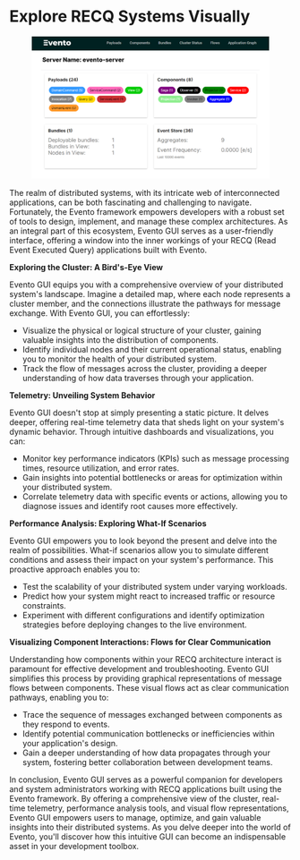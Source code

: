 # Explore RECQ Systems Visually

<figure><img src="../.gitbook/assets/image.png" alt=""><figcaption></figcaption></figure>

The realm of distributed systems, with its intricate web of interconnected applications, can be both fascinating and challenging to navigate. Fortunately, the Evento framework empowers developers with a robust set of tools to design, implement, and manage these complex architectures. As an integral part of this ecosystem, Evento GUI serves as a user-friendly interface, offering a window into the inner workings of your RECQ (Read Event Executed Query) applications built with Evento.

**Exploring the Cluster: A Bird's-Eye View**

Evento GUI equips you with a comprehensive overview of your distributed system's landscape. Imagine a detailed map, where each node represents a cluster member, and the connections illustrate the pathways for message exchange. With Evento GUI, you can effortlessly:

* Visualize the physical or logical structure of your cluster, gaining valuable insights into the distribution of components.
* Identify individual nodes and their current operational status, enabling you to monitor the health of your distributed system.
* Track the flow of messages across the cluster, providing a deeper understanding of how data traverses through your application.

**Telemetry: Unveiling System Behavior**

Evento GUI doesn't stop at simply presenting a static picture. It delves deeper, offering real-time telemetry data that sheds light on your system's dynamic behavior. Through intuitive dashboards and visualizations, you can:

* Monitor key performance indicators (KPIs) such as message processing times, resource utilization, and error rates.
* Gain insights into potential bottlenecks or areas for optimization within your distributed system.
* Correlate telemetry data with specific events or actions, allowing you to diagnose issues and identify root causes more effectively.

**Performance Analysis: Exploring What-If Scenarios**

Evento GUI empowers you to look beyond the present and delve into the realm of possibilities. What-if scenarios allow you to simulate different conditions and assess their impact on your system's performance. This proactive approach enables you to:

* Test the scalability of your distributed system under varying workloads.
* Predict how your system might react to increased traffic or resource constraints.
* Experiment with different configurations and identify optimization strategies before deploying changes to the live environment.

**Visualizing Component Interactions: Flows for Clear Communication**

Understanding how components within your RECQ architecture interact is paramount for effective development and troubleshooting. Evento GUI simplifies this process by providing graphical representations of message flows between components. These visual flows act as clear communication pathways, enabling you to:

* Trace the sequence of messages exchanged between components as they respond to events.
* Identify potential communication bottlenecks or inefficiencies within your application's design.
* Gain a deeper understanding of how data propagates through your system, fostering better collaboration between development teams.

In conclusion, Evento GUI serves as a powerful companion for developers and system administrators working with RECQ applications built using the Evento framework. By offering a comprehensive view of the cluster, real-time telemetry, performance analysis tools, and visual flow representations, Evento GUI empowers users to manage, optimize, and gain valuable insights into their distributed systems. As you delve deeper into the world of Evento, you'll discover how this intuitive GUI can become an indispensable asset in your development toolbox.
